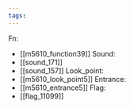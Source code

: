 ```yaml
---
tags:
---
```

Fn:
- [[m5610_function39]]
Sound:
- [[sound_171]]
- [[sound_157]]
Look_point:
- [[m5610_look_point5]]
Entrance:
- [[m5610_entrance5]]
Flag:
- [[flag_11099]]
